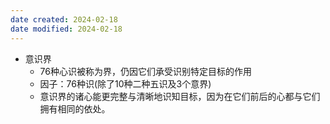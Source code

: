 ```yaml
---
date created: 2024-02-18
date modified: 2024-02-18
---
```

- 意识界
    - 76种心识被称为界，仍因它们承受识别特定目标的作用
    - 因子：76种识(除了10种二种五识及3个意界)
    - 意识界的诸心能更完整与清晰地识知目标，因为在它们前后的心都与它们拥有相同的依处。
